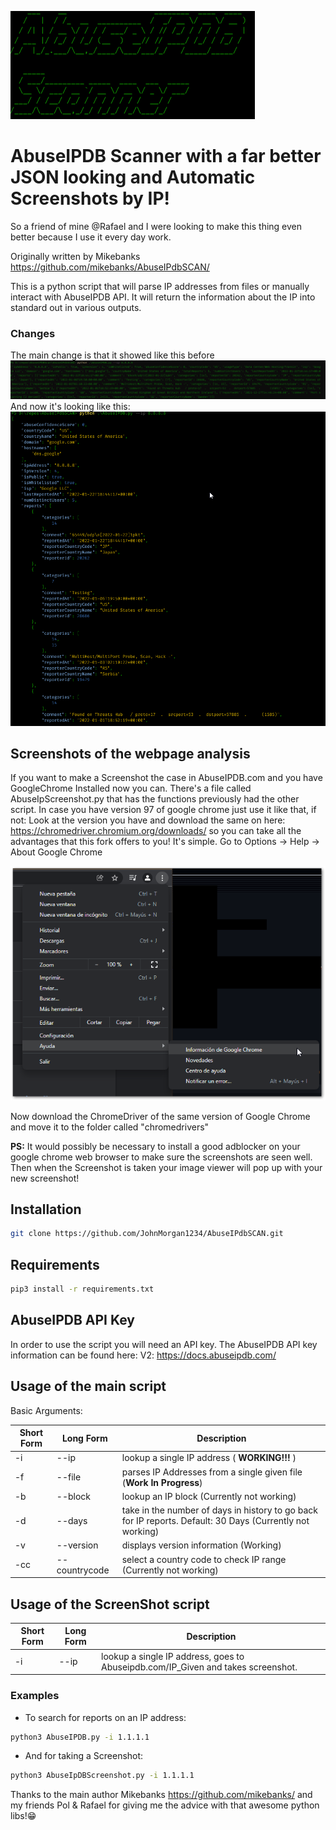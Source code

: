 ![imgRepo/AbuseFiglet.png](imgRepo/AbuseFiglet.png)

# AbuseIPDB Scanner with a far better JSON looking and Automatic Screenshots by IP!
So a friend of mine @Rafael and I were looking to make this thing even better because I use it every day work.

Originally written by Mikebanks
<https://github.com/mikebanks/AbuseIPdbSCAN/>

This is a python script that will parse IP addresses from files or manually interact with AbuseIPDB API. It will return the information about the IP into standard out in various outputs.

### Changes

The main change is that it showed like this before
![imgRepo/AbuseDB1.png](imgRepo/AbuseDB1.png)
And now it's looking like this:
![imgRepo/AbuseDB2.png](imgRepo/AbuseDB2.png)



## **Screenshots of the webpage analysis**

If you want to make a Screenshot the case in AbuseIPDB.com and you have GoogleChrome Installed now you can. There's a file called AbuseIpScreenshot.py that has the functions previously had the other script.
In case you have version 97 of google chrome just use it like that, if not:
Look at the version you have and download the same on here: <https://chromedriver.chromium.org/downloads/> so you can take all the advantages that this fork offers to you!
It's simple. Go to Options -> Help -> About Google Chrome

![imgRepo/ChromeVersion.png](imgRepo/ChromeVersion.png)

Now download the ChromeDriver of the same version of Google Chrome and move it to the folder called "chromedrivers"

**PS:** It would possibly be necessary to install a good adblocker on your google chrome web browser to make sure the screenshots are seen well.
Then when the Screenshot is taken your image viewer will pop up with your new screenshot!

## Installation

``` BASH
git clone https://github.com/JohnMorgan1234/AbuseIPdbSCAN.git
```


## Requirements

``` BASH
pip3 install -r requirements.txt
```


## AbuseIPDB API Key

In order to use the script you will need an API key. The AbuseIPDB API key information can be found here: V2: <https://docs.abuseipdb.com/>

## Usage of the main script

Basic Arguments:

Short Form    | Long Form     | Description
------------- | ------------- |-------------
-i            | --ip          | lookup a single IP address ( **WORKING!!!** )
-f            | --file        | parses IP Addresses from a single given file (**Work In Progress**)
-b            | --block       | lookup an IP block (Currently not working)
-d            | --days        | take in the number of days in history to go back for IP reports. Default: 30 Days (Currently not working)
-v            | --version     | displays version information (Working)
-cc           | --countrycode | select a country code to check IP range (Currently not working)


## Usage of the ScreenShot script

Short Form    | Long Form     | Description
------------- | ------------- |-------------
-i            | --ip          | lookup a single IP address, goes to Abuseipdb.com/IP_Given and takes screenshot.


### Examples

* To search for reports on an IP address:

``` BASH
python3 AbuseIPDB.py -i 1.1.1.1
```
* And for taking a Screenshot:
```BASH
python3 AbuseIpDBScreenshot.py -i 1.1.1.1
```

[//]: <* To search for reports on an IP Block:> 

[//]: <``python3 AbuseIPDB.py -b 1.1.1.0/24``> 

[//]: <* To search a whole country IP range and translate the categories to names:>

[//]: <``python3 AbuseIPDB.py -cc nz -x``>


Thanks to the main author Mikebanks <https://github.com/mikebanks/> and my friends Pol & Rafael for giving me the advice with that awesome python libs!😁
